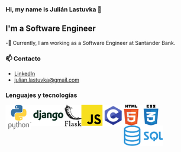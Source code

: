  

<!--
**julianlastuvka/julianlastuvka** is a ✨ _special_ ✨ repository because its `README.md` (this file) appears on your GitHub profile.

Here are some ideas to get you started:

- 🔭 I’m currently working on ...
- 🌱 I’m currently learning ...
- 👯 I’m looking to collaborate on ...
- 🤔 I’m looking for help with ...
- 💬 Ask me about ...
- 📫 How to reach me: ...
- 😄 Pronouns: ...
- ⚡ Fun fact: ...
-->

### Hi, my name is Julián Lastuvka 👋

## I'm a Software Engineer


-🔭 Currently, I am working as a Software Engineer at Santander Bank.


### 📫 Contacto
- [LinkedIn]
- julian.lastuvka@gmail.com

### Lenguajes y tecnologías


<img align="left" alt="Python" width="70px" src="/static/Python-Symbol.png" />
<img align="left" alt="Django" width="90px" src="/static/Django_logo_PNG1.png" />
<img align="left" alt="Flask" width="45px" src="/static/flask.svg" />
<img align="left" alt="JS" width="57px" src="/static/1024px-Unofficial_JavaScript_logo_2.svg.png" />
<img align="left" alt="C" width="58px" src="/static/C.png" />
<img align="left" alt="html_css" width="93px" src="/static/pngwing.com.png" />
<img align="left" alt="sql" width="105px" src="/static/kisspng-microsoft-sql-server-mysql-database-logo-5b098c6ee92a46.0488681015273524309551.png" />







[linkedin]: https://www.linkedin.com/in/julian-lastuvka/
